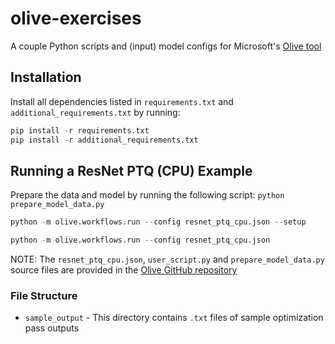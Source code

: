 # olive-exercises
A couple Python scripts and (input) model configs for Microsoft's [Olive tool](https://github.com/microsoft/Olive)

## Installation

Install all dependencies listed in `requirements.txt` and `additional_requirements.txt`
by running:
```python
pip install -r requirements.txt
pip install -r additional_requirements.txt
```

## Running a ResNet PTQ (CPU) Example

Prepare the data and model by running the following script:
`python prepare_model_data.py`

```python
python -m olive.workflows.run --config resnet_ptq_cpu.json --setup
```

```python
python -m olive.workflows.run --config resnet_ptq_cpu.json
```

NOTE:
The `resnet_ptq_cpu.json`, `user_script.py` and `prepare_model_data.py` source
files are provided in the [Olive GitHub repository](https://github.com/microsoft/Olive/tree/main/examples/resnet)


### File Structure

- `sample_output` - This directory contains `.txt` files of sample optimization
pass outputs
